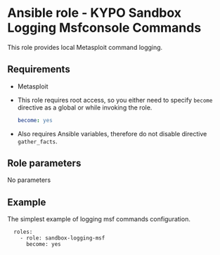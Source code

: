 # Ansible role - KYPO Sandbox Logging Msfconsole Commands

This role provides local Metasploit command logging.

## Requirements

* Metasploit 

* This role requires root access, so you either need to specify `become` directive as a global or while invoking the role.

    ```yml
    become: yes
    ```
    
* Also requires Ansible variables, therefore do not disable directive `gather_facts`.

## Role parameters

No parameters

## Example

The simplest example of logging msf commands configuration.

```
  roles:
    - role: sandbox-logging-msf
      become: yes
```
